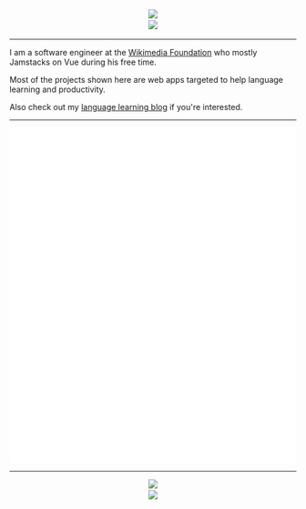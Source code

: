 <div align="center">
  <img src="https://readme-typing-svg.herokuapp.com?color=F97316&background=FFFFFF00&center=true&vCenter=true&lines=Hi+there+%F0%9F%91%8B" />
</div>

<div align="center">
  <img src="https://pbs.twimg.com/media/DepEIeTV4AAbkvO.jpg" />
</div>

---

I am a software engineer at the [Wikimedia Foundation](https://github.com/wikimedia) who mostly Jamstacks on Vue during his free time.

Most of the projects shown here are web apps targeted to help language learning and productivity.

Also check out my <a href="https://barelylingual.net/">language learning blog</a> if you're interested.

---

<div align="center">
<span>
  <img align="center" src="https://github.com/tchin25/github-stats/blob/master/generated/overview.svg" />
</span>
<span>
  <img align="center" src="https://github.com/tchin25/github-stats/blob/master/generated/languages.svg" />
</span>
</div>

---

<div align="center">
<img src="https://github-profile-trophy.vercel.app/?username=tchin25&rank=-C&margin-w=8&theme=flat" />
</div>

<div align="center">
  <img height="200" src="https://149674310.v2.pressablecdn.com/wp-content/uploads/2019/01/letsgoch.png" />
</div>
